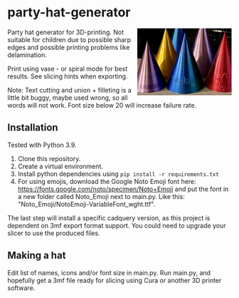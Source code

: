 # party-hat-generator
<img src="partyhats.jpg" width="42%" alt="Partyhats" align="right">
Party hat generator for 3D-printing. Not suitable for children due to possible sharp edges and possible printing problems like delamination.

Print using vase - or spiral mode for best results. See slicing hints when exporting.

Note: Text cutting and union + filleting is a little bit buggy, maybe used wrong, so all words will not work. Font size below 20 will increase failure rate.

## Installation
Tested with Python 3.9.
1. Clone this repository.
2. Create a virtual environment.
3. Install python dependencies using `pip install -r requirements.txt`
4. For using emojis, download the Google Noto Emoji font here: https://fonts.google.com/noto/specimen/Noto+Emoji and put the font in a new folder called Noto_Emoji next to main.py. Like this: "Noto_Emoji/NotoEmoji-VariableFont_wght.ttf".


The last step will install a specific cadquery version, as this project is dependent on 3mf export format support. You could need to upgrade your slicer to use the produced files.

## Making a hat
Edit list of names, icons and/or font size in main.py. Run main.py, and hopefully get a 3mf file ready for slicing using Cura or another 3D printer software.
